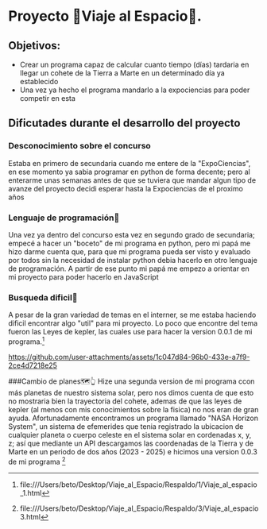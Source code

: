 # Proyecto  🚀Viaje al Espacio🚀.

## Objetivos:
- Crear un programa capaz de calcular cuanto tiempo (días) tardaria en llegar un cohete de la Tierra a Marte en un determinado día ya establecido
- Una vez ya hecho el programa mandarlo a la expociencias para poder competir en esta

## Dificutades durante el desarrollo del proyecto
### Desconocimiento sobre el concurso
Estaba en primero de secundaria cuando me entere de la "ExpoCiencias", en ese momento ya sabia programar en python de forma decente; pero al enterarme 
unas semanas antes de que se tuviera que mandar algun tipo de avanze del proyecto decidi esperar hasta la Expociencias de el proximo años

### Lenguaje de programación🐍
Una vez ya dentro del concurso esta vez en segundo grado de secundaria; empecé a hacer un "boceto" de mi programa en python, pero mi papá me hizo darme cuenta que, para que mi programa pueda ser visto y evaluado por todos sin la 
necesidad de instalar python debia hacerlo en otro lenguaje de programación. A partir de ese punto mi papá me empezo a orientar en mi proyecto para poder hacerlo en JavaScript

### Busqueda dificil🔎
A pesar de la gran variedad de temas en el interner, se me estaba haciendo dificil encontrar algo "util" para mi proyecto. Lo poco que encontre del tema fueron las 
Leyes de kepler, las cuales use para hacer la version 0.0.1 de mi programa.[^1]

  https://github.com/user-attachments/assets/1c047d84-96b0-433e-a7f9-2ce4d7218e25

###Cambio de planes🗺️👆
Hize una segunda version de mi programa ccon más planetas de nuestro sistema solar, pero nos dimos cuenta de que esto no mostraria bien la trayectoria del cohete, ademas de que las leyes de kepler 
(al menos con mis conocimientos sobre la fisica)  no nos eran de gran ayuda. 
Afortunadamente encontramos un programa llamado "NASA Horizon System", un sistema de efemerides que tenia registrado la ubicacion de cualquier planeta o cuerpo celeste en el sistema solar en cordenadas x, y, z; así que mediante un API 
descargamos las coordenadas de la Tierra y de Marte en un periodo de dos años (2023 - 2025) e hicimos una version 0.0.3 de mi programa [^2]










[^1]: file:///Users/beto/Desktop/Viaje_al_Espacio/Respaldo/1/Viaje_al_espacio_1.html
[^2]: file:///Users/beto/Desktop/Viaje_al_Espacio/Respaldo/3/Viaje_al_espacio3.html












